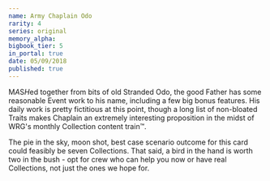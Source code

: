 ```yaml
---
name: Army Chaplain Odo
rarity: 4
series: original
memory_alpha:
bigbook_tier: 5
in_portal: true
date: 05/09/2018
published: true
---
```


M*A*S*H*ed together from bits of old Stranded Odo, the good Father has some reasonable Event work to his name, including a few big bonus features. His daily work is pretty fictitious at this point, though a long list of non-bloated Traits makes Chaplain an extremely interesting proposition in the midst of WRG's monthly Collection content train™. 

The pie in the sky, moon shot, best case scenario outcome for this card could feasibly be seven Collections. That said, a bird in the hand is worth two in the bush - opt for crew who can help you now or have real Collections, not just the ones we hope for.
